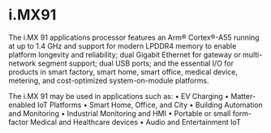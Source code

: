 # i.MX91

The i.MX 91 applications processor features an Arm® Cortex®-A55 running at up to 1.4 GHz and support for modern LPDDR4 memory to enable platform longevity and reliability; dual Gigabit Ethernet for gateway or multi-network segment support; dual USB ports; and the essential I/O for products in smart factory, smart home, smart office, medical device, metering, and cost-optimized
system-on-module platforms.

The i.MX 91 may be used in applications such as:
• EV Charging
• Matter-enabled IoT Platforms
• Smart Home, Office, and City
• Building Automation and Monitoring
• Industrial Monitoring and HMI
• Portable or small form-factor Medical and Healthcare devices
• Audio and Entertainment IoT


